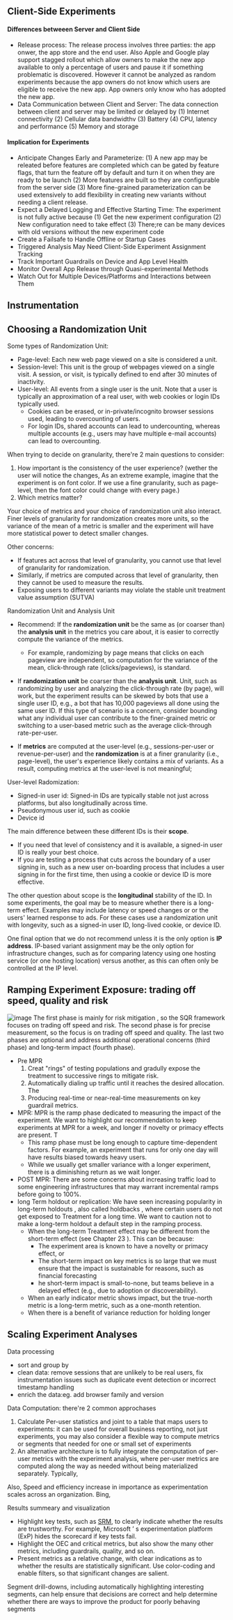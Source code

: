 ## Client-Side Experiments
#### Differences betweeen Server and Client Side
- Release process: The release process involves three parties: the app onwer, the app store and the end user. Also Apple and Google play support stagged rollout which allow owners to make the new app available to only a percentage of users and pause it if something problematic is discovered. However it cannot be analyzed as random experiments because the app owners do not know which users are eligible to receive the new app. App owners only know who has adopted the new app.
- Data Communication between Client and Server: The data connection between client and server may be limited or delayed by (1) Internet connectivity (2) Cellular data bandwidthv (3) Battery (4) CPU, latency and performance (5) Memory and storage
#### Implication for Experiments
- Anticipate Changes Early and Parameterize: (1) A new app may be releated before features are completed which can be gated by feature flags, that turn the feature off by default and turn it on when they are ready to be launch (2) More features are built so they are configurable from the server side (3) More fine-grained parameterization can be used extensively to add flexibility in creating new variants without needing a client release.
- Expect a Delayed Logging and Effective Starting Time: The experiment is not fully active because (1) Get the new experiment configuration (2) New configuration need to take effect (3) There;re can be many devices with old versions without the new experiment code
- Create a Failsafe to Handle Offline or Startup Cases
- Triggered Analysis May Need Client-Side Experiment Assignment Tracking 
- Track Important Guardrails on Device and App Level Health 
- Monitor Overall App Release through Quasi-experimental Methods 
- Watch Out for Multiple Devices/Platforms and Interactions between Them 

## Instrumentation

## Choosing a Randomization Unit
Some types of Randomization Unit:
- Page-level: Each new web page viewed on a site is considered a unit. 
- Session-level: This unit is the group of webpages viewed on a single visit. A session, or visit, is typically defined to end after 30 minutes of inactivity. 
- User-level: All events from a single user is the unit. Note that a user is typically an approximation of a real user, with web cookies or login IDs typically used. 
  - Cookies can be erased, or in-private/incognito browser sessions used, leading to overcounting of users. 
  - For login IDs, shared accounts can lead to undercounting, whereas multiple accounts (e.g., users may have multiple e-mail accounts) can lead to overcounting. 

When trying to decide on granularity, there're 2 main questions to consider:
1. How important is the consistency of the user experience? (wether the user will notice the changes, As an extreme example, imagine that the experiment is on font color. If we use a fine granularity, such as page-level, then the font color could change with every page.)
2. Which metrics matter? 

Your choice of metrics and your choice of randomization unit also interact. Finer levels of granularity for randomization creates more units, so the variance of the mean of a metric is smaller and the experiment will have more statistical power to detect smaller changes. 

Other concerns:
- If features act across that level of granularity, you cannot use that level of granularity for randomization.
- Similarly, if metrics are computed across that level of granularity, then they cannot be used to measure the results. 
- Exposing users to different variants may violate the stable unit treatment value assumption (SUTVA)

Randomization Unit and Analysis Unit 
- Recommend: If the **randomization unit** be the same as (or coarser than) the **analysis unit** in the metrics you care about, it is easier to correctly compute the variance of the metrics.  
  - For example, randomizing by page means that clicks on each pageview are independent, so computation for the variance of the mean, click-through rate (clicks/pageviews), is standard. 

- If **randomization unit** be coarser than the **analysis unit**. Unit, such as randomizing by user and analyzing the click-through rate (by page), will work, but the experiment results can be skewed by bots that use a single user ID, e.g., a bot that has 10,000 pageviews all done using the same user ID. If this type of scenario is a concern, consider bounding what any individual user can contribute to the finer-grained metric or switching to a user-based metric such as the average click-through rate-per-user.

- If **metrics** are computed at the user-level (e.g., sessions-per-user or revenue-per-user) and the **randomization** is at a finer granularity (i.e., page-level), the user's experience likely contains a mix of variants. As a result, computing metrics at the user-level is not meaningful; 

User-level Radomization:
- Signed-in user id: Signed-in IDs are typically stable not just across platforms, but also longitudinally across time. 
- Pseudonymous user id, such as cookie
- Device id

The main difference between these different IDs is their **scope**. 
- If you need that level of consistency and it is available, a signed-in user ID is really your best choice. 
- If you are testing a process that cuts across the boundary of a user signing in, such as a new user on-boarding process that includes a user signing in for the first time, then using a cookie or device ID is more effective. 

The other question about scope is the **longitudinal** stability of the ID. In some experiments, the goal may be to measure whether there is a long-term effect. Examples may include latency or speed changes or or the users' learned response to ads. For these cases use a randomization unit with longevity, such as a signed-in user ID, long-lived cookie, or device ID. 

One final option that we do not recommend unless it is the only option is **IP address**. IP-based variant assignment may be the only option for infrastructure changes, such as for comparing latency using one hosting service (or one hosting location) versus another, as this can often only be controlled at the IP level. 

## Ramping Experiment Exposure: trading off speed, quality and risk
![image](/img/ramping.png)
The first phase is mainly for risk mitigation , so the SQR framework focuses on trading off speed and risk. The second phase is for precise measurement, so the focus is on trading off speed and quality. The last two phases are optional and address additional operational concerns (third phase) and long-term impact (fourth phase). 
- Pre MPR
  1. Creat "rings" of testing populations and gradully expose the treatment to successive rings to mitigate risk. 
  2. Automatically dialing up traffic until it reaches the desired allocation. The 
  3. Producing real-time or near-real-time measurements on key guardrail metrics. 
- MPR: MPR is the ramp phase dedicated to measuring the impact of the experiment. We want to highlight our recommendation to keep experiments at MPR for a week, and longer if novelty or primacy effects are present. T
  - This ramp phase must be long enough to capture time-dependent factors. For example, an experiment that runs for only one day will have results biased towards heavy users. 
  - While we usually get smaller variance with a longer experiment, there is a diminishing return as we wait longer. 
- POST MPR: There are some concerns about increasing traffic load to some engineering infrastructures that may warrant incremental ramps before going to 100%. 
- long Term holdout or replication: We have seen increasing popularity in long-term holdouts , also called holdbacks , where certain users do not get exposed to Treatment for a long time. We want to caution not to make a long-term holdout a default step in the ramping process. 
  - When the long-term Treatment effect may be different from the short-term effect (see Chapter 23 ). This can be because: 
    - The experiment area is known to have a novelty or primacy effect, or 
    - The short-term impact on key metrics is so large that we must ensure that the impact is sustainable for reasons, such as financial forecasting
    - he short-term impact is small-to-none, but teams believe in a delayed effect (e.g., due to adoption or discoverability). 
  - When an early indicator metric shows impact, but the true-north metric is a long-term metric, such as a one-month retention.
  - When there is a benefit of variance reduction for holding longer 

## Scaling Experiment Analyses
Data processing
- sort and group by 
- clean data: remove sessions that are unlikely to be real users, fix instrumentation issues such as duplicate event detection or incorrect timestamp handling
- enrich the data:eg. add browser family and version 

Data Computation: there're 2 common approchases
1. Calculate Per-user statistics and joint to a table that maps users to experiments: it can be used for overall business reporting, not just experiments, you may also consider a flexible way to compute metrics or segments that needed for one or small set of experiments
2. An alternative architecture is to fully integrate the computation of per-user metrics with the experiment analysis, where per-user metrics are computed along the way as needed without being materialized separately. Typically, 

Also, Speed and efficiency increase in importance as experimentation scales across an organization. Bing, 

Results summeary and visualization
- Highlight key tests, such as [SRM](https://www.analytics-toolkit.com/glossary/sample-ratio-mismatch/), to clearly indicate whether the results are trustworthy. For example, Microsoft ’ s experimentation platform (ExP) hides the scorecard if key tests fail. 
- Highlight the OEC and critical metrics, but also show the many other metrics, including guardrails, quality, and so on. 
- Present metrics as a relative change, with clear indications as to whether the results are statistically significant. 
Use color-coding and enable filters, so that significant changes are salient. 

Segment drill-downs, including automatically highlighting interesting segments, can help ensure that decisions are correct and help determine whether there are ways to improve the product for poorly behaving segments 

